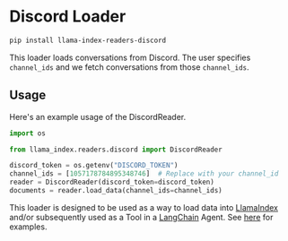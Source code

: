 # Discord Loader

```bash
pip install llama-index-readers-discord
```

This loader loads conversations from Discord. The user specifies `channel_ids` and we fetch conversations from
those `channel_ids`.

## Usage

Here's an example usage of the DiscordReader.

```python
import os

from llama_index.readers.discord import DiscordReader

discord_token = os.getenv("DISCORD_TOKEN")
channel_ids = [1057178784895348746]  # Replace with your channel_id
reader = DiscordReader(discord_token=discord_token)
documents = reader.load_data(channel_ids=channel_ids)
```

This loader is designed to be used as a way to load data into [LlamaIndex](https://github.com/run-llama/llama_index/tree/main/llama_index) and/or subsequently used as a Tool in a [LangChain](https://github.com/hwchase17/langchain) Agent. See [here](https://github.com/emptycrown/llama-hub/tree/main) for examples.
